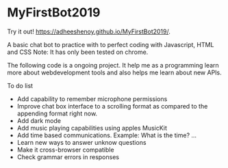 # MyFirstBot2019
Try it out!
https://adheeshenoy.github.io/MyFirstBot2019/.

A basic chat bot to practice with to perfect coding with Javascript, HTML and CSS
Note: It has only been tested on chrome. 

The following code is a ongoing project. It help me as a programming learn more about webdevelopment tools and also helps
me learn about new APIs. 

To do list
- Add capability to remember microphone permissions
- Improve chat box interface to a scrolling format as compared to the appending format right now.
- Add dark mode
- Add music playing capabilities using apples MusicKit
- Add time based communications. Example: What is the time? ...
- Learn new ways to answer unknow questions
- Make it cross-browser compatible
- Check grammar errors in responses
